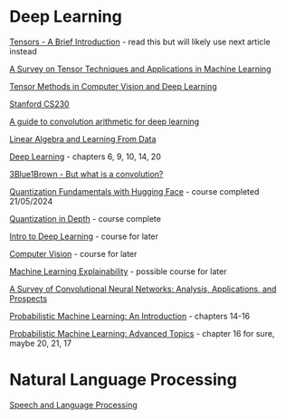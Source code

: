 # Deep Learning

[Tensors - A Brief Introduction](https://ieeexplore.ieee.org/stamp/stamp.jsp?arnumber=6784037) - read this but will likely use next article instead

[A Survey on Tensor Techniques and Applications in Machine Learning](https://ieeexplore.ieee.org/stamp/stamp.jsp?tp=&arnumber=8884203)

[Tensor Methods in Computer Vision and Deep Learning](https://ieeexplore.ieee.org/stamp/stamp.jsp?arnumber=9420085)

[Stanford CS230](https://cs230.stanford.edu/syllabus/)

[A guide to convolution arithmetic for deep
learning](https://arxiv.org/pdf/1603.07285)

[Linear Algebra and Learning From Data](http://staff.ustc.edu.cn/~ynyang/2023/books/8.pdf)

[Deep Learning](https://www.deeplearningbook.org/) - chapters 6, 9, 10, 14, 20

[3Blue1Brown - But what is a convolution?](https://www.youtube.com/watch?v=KuXjwB4LzSA)

[Quantization Fundamentals with Hugging Face](https://www.deeplearning.ai/short-courses/quantization-fundamentals-with-hugging-face/) - course completed 21/05/2024

[Quantization in Depth](https://www.deeplearning.ai/short-courses/quantization-in-depth/) - course complete

[Intro to Deep Learning](https://www.kaggle.com/learn/intro-to-deep-learning) - course for later

[Computer Vision](https://www.kaggle.com/learn/computer-vision) - course for later

[Machine Learning Explainability](https://www.kaggle.com/learn/machine-learning-explainability) - possible course for later

[A Survey of Convolutional Neural Networks: Analysis, Applications, and Prospects](https://arxiv.org/pdf/2004.02806)

[Probabilistic Machine Learning: An Introduction](https://probml.github.io/pml-book/book1.html) - chapters 14-16

[Probabilistic Machine Learning: Advanced Topics](https://probml.github.io/pml-book/book2.html) - chapter 16 for sure, maybe 20, 21, 17

# Natural Language Processing 

[Speech and Language Processing](https://web.stanford.edu/~jurafsky/slp3/ed3bookfeb3_2024.pdf)